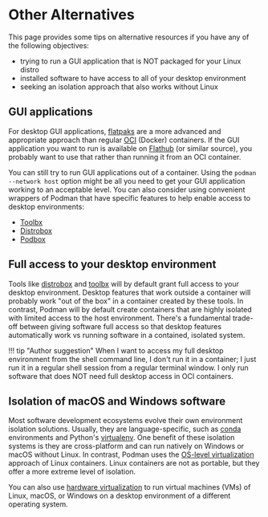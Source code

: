 Other Alternatives
==================

This page provides some tips on alternative resources if you have any of the
following objectives:

* trying to run a GUI application that is NOT packaged for your Linux distro
* installed software to have access to all of your desktop environment
* seeking an isolation approach that also works without Linux

GUI applications
----------------

For desktop GUI applications, [flatpaks](https://flatpak.org/) are a more advanced and
appropriate approach than regular [OCI](https://opencontainers.org/) (Docker)
containers.
If the GUI application you want to run is available on [Flathub](https://flathub.org/)
(or similar source), you probably want to use that rather than running it
from an OCI container.

You can still try to run GUI applications out of a container. Using the `podman --network
host` option might be all you need to get your GUI application working to an acceptable
level.
You can also consider using convenient wrappers of Podman that have specific features
to help enable access to desktop environments:

* [Toolbx](https://containertoolbx.org)
* [Distrobox](https://github.com/89luca89/distrobox)
* [Podbox](https://github.com/DimaZirix/podbox)

<!-- copybreak -->

Full access to your desktop environment 
---------------------------------------

Tools like [distrobox](https://github.com/89luca89/distrobox) and
[toolbx](https://github.com/containers/toolbox) will by default grant full access to
your desktop environment.  Desktop features that work outside a container will probably work "out of
the box" in a container created by these tools.
In contrast, Podman will by default create containers that are highly isolated with limited
access to the host environment. 
There's a fundamental trade-off between giving software full access so that desktop features
automatically work vs running software in a contained, isolated system.

!!! tip "Author suggestion"
    When I want to access my full desktop environment from the shell command line, I
    don't run it in a container; I just run it in a regular shell session from
    a regular terminal window. I only run software that does NOT need full desktop
    access in OCI containers.


Isolation of macOS and Windows software
---------------------------------------

Most software development ecosystems evolve their own environment isolation solutions.
Usually, they are language-specific, such as [conda](https://conda.io/) environments and
Python's [virtualenv](https://virtualenv.pypa.io). One benefit of these isolation
systems is they are cross-platform and can run natively on Windows or macOS without Linux.
In contrast, Podman uses the
[OS-level virtualization](https://en.wikipedia.org/wiki/OS-level_virtualization) 
approach of Linux containers. Linux containers are not as portable, but they offer
a more extreme level of isolation.

You can also use [hardware
virtualization](https://en.wikipedia.org/wiki/Hardware_virtualization) to run
virtual machines (VMs) of Linux, macOS, or Windows on a desktop environment of a different
operating system.
